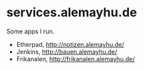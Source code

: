 # services.alemayhu.de

Some apps I run.

- Etherpad, http://notizen.alemayhu.de/
- Jenkins, http://bauen.alemayhu.de/
- Frikanalen, http://frikanalen.alemayhu.de/
